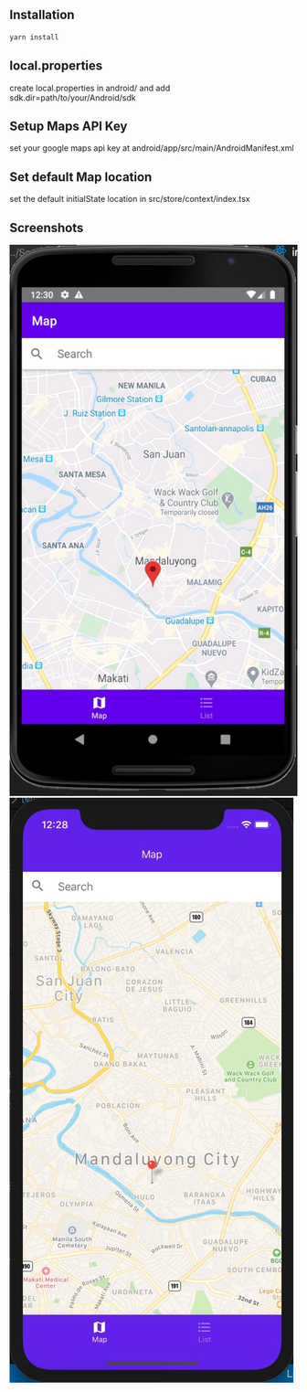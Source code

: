 ## Installation
```bash
yarn install
```

## local.properties
create local.properties in android/ and add sdk.dir=path/to/your/Android/sdk

## Setup Maps API Key
set your google maps api key at android/app/src/main/AndroidManifest.xml
<meta-data android:name="com.google.android.geo.API_KEY" android:value="your key"/>

## Set default Map location
set the default initialState location in src/store/context/index.tsx


## Screenshots
![](screenshot-android.jpg)
![](screenshot-ios.jpg)